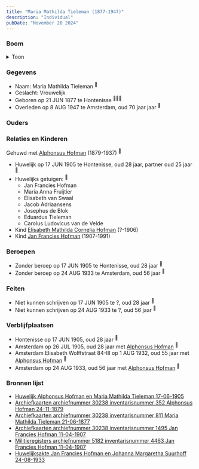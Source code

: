 ```yaml
---
title: "Maria Mathilda Tieleman (1877-1947)"
description: "Individual"
pubDate: "November 20 2024"
---
```


### Boom
<details><summary>Toon</summary>

![test](https://www.plantuml.com/plantuml/svg/ZPDTRzem58Rl_IkEoiMka1822q68DbH9DwHsQ6jtCqte93ub5ewDR2E4glxtEH1HwAQLEzldwtbVspVMeN6RMZAx4cgD1ciei5mjZTueVgkbDk0CAkj3f1oh12SeXIab7TPKhzqEQgeBClPmP1qPqcwt9dRIjPHeBRmm09XgmyayLg9SAR9sFAvHgCa48lRAs2UOxqTPnWubL_Te1C8zkaf8Zl0eI5ADwWhGmjSWw0rYEBRevDCioY8_v-NPv_5N68yAB7QBGZidQJI1NWYpfmS8Xt4CNxHof8IrT99kLnif5wZueZJQsa9xHbytXFJf3iAa7qDQDn8vrWrl2vdATQMLtLZVzFcCBWBeP54-oAV_e-h3mxUV3LK2TmPni_sOo2lProJHEL9BD1vjYNEXbZurZ0-Yas2m1yk381Z6q95YMRaTIQct7kvOcabXiI1NlRb-guqYwU_XdRmuX0jCluRh2_J0ZspUC7x-bvmPAiZzIom5_ULntBl4up24TFwz6N3gruTOOHzcQUDT4fvnjK-lsstTPErjlnsqBdTRezxjUwprh_lBVnjEwlSnm6v8SVyf_m00)
</details>

### Gegevens
- Naam: Maria Mathilda Tieleman <sup><a href="../s00426/" style="text-decoration:none" title="Huwelijk Alphonsus Hofman en Maria Mathilda Tieleman 17-06-1905">:link:</a></sup>
- Geslacht: Vrouwelijk
- Geboren op 21 JUN 1877 te Hontenisse <sup><a href="../s00426/" style="text-decoration:none" title="Huwelijk Alphonsus Hofman en Maria Mathilda Tieleman 17-06-1905">:link:</a><a href="../s00450/" style="text-decoration:none" title="Archiefkaarten archiefnummer 30238 inventarisnummer 352 Alphonsus Hofman 24-11-1879">:link:</a><a href="../s00451/" style="text-decoration:none" title="Archiefkaarten archiefnummer 30238 inventarisnummer 811 Maria Mathilda Tieleman 21-06-1877">:link:</a></sup>
- Overleden op 8 AUG 1947 te Amsterdam, oud 70 jaar jaar <sup><a href="../s00451/" style="text-decoration:none" title="Archiefkaarten archiefnummer 30238 inventarisnummer 811 Maria Mathilda Tieleman 21-06-1877">:link:</a></sup>

### Ouders

### Relaties en Kinderen

Gehuwd met [Alphonsus Hofman](../i00253/) (1879-1937) <sup><a href="../s00426/" style="text-decoration:none" title="Huwelijk Alphonsus Hofman en Maria Mathilda Tieleman 17-06-1905">:link:</a></sup>
- Huwelijk op 17 JUN 1905 te Hontenisse, oud 28 jaar, partner oud 25 jaar <sup><a href="../s00426/" style="text-decoration:none" title="Huwelijk Alphonsus Hofman en Maria Mathilda Tieleman 17-06-1905">:link:</a></sup>
- Huwelijks getuigen:  <sup><a href="../s00426/" style="text-decoration:none" title="Huwelijk Alphonsus Hofman en Maria Mathilda Tieleman 17-06-1905">:link:</a></sup>
  - Jan Francies Hofman
  - Maria Anna Fruijtier
  - Elisabeth van Swaal
  - Jacob Adriaansens
  - Josephus de Blok
  - Eduardus Tieleman
  - Carolus Ludovicus van de Velde
- Kind [Elisabeth Mathilda Cornelia Hofman](../i00271/) (?-1906)
- Kind [Jan Francies Hofman](../i00272/) (1907-1991)

### Beroepen
- Zonder beroep op 17 JUN 1905 te Hontenisse, oud 28 jaar <sup><a href="../s00426/" style="text-decoration:none" title="Huwelijk Alphonsus Hofman en Maria Mathilda Tieleman 17-06-1905">:link:</a></sup>
- Zonder beroep op 24 AUG 1933 te Amsterdam, oud 56 jaar <sup><a href="../s00454/" style="text-decoration:none" title="Huwelijksakte Jan Francies Hofman en Johanna Margaretha Suurhoff 24-08-1933">:link:</a></sup>

### Feiten
- Niet kunnen schrijven op 17 JUN 1905 te ?, oud 28 jaar <sup><a href="../s00426/" style="text-decoration:none" title="Huwelijk Alphonsus Hofman en Maria Mathilda Tieleman 17-06-1905">:link:</a></sup>
- Niet kunnen schrijven op 24 AUG 1933 te ?, oud 56 jaar <sup><a href="../s00454/" style="text-decoration:none" title="Huwelijksakte Jan Francies Hofman en Johanna Margaretha Suurhoff 24-08-1933">:link:</a></sup>

### Verblijfplaatsen
- Hontenisse  op 17 JUN 1905, oud 28 jaar  <sup><a href="../s00426/" style="text-decoration:none" title="Huwelijk Alphonsus Hofman en Maria Mathilda Tieleman 17-06-1905">:link:</a></sup>
- Amsterdam  op 26 JUL 1905, oud 28 jaar met [Alphonsus Hofman](../i00253/) <sup><a href="../s00451/" style="text-decoration:none" title="Archiefkaarten archiefnummer 30238 inventarisnummer 811 Maria Mathilda Tieleman 21-06-1877">:link:</a></sup>
- Amsterdam Elisabeth Wolffstraat 84-III op 1 AUG 1932, oud 55 jaar met [Alphonsus Hofman](../i00253/) <sup><a href="../s00451/" style="text-decoration:none" title="Archiefkaarten archiefnummer 30238 inventarisnummer 811 Maria Mathilda Tieleman 21-06-1877">:link:</a></sup>
- Amsterdam  op 24 AUG 1933, oud 56 jaar met [Alphonsus Hofman](../i00253/) <sup><a href="../s00454/" style="text-decoration:none" title="Huwelijksakte Jan Francies Hofman en Johanna Margaretha Suurhoff 24-08-1933">:link:</a></sup>

### Bronnen lijst
- [Huwelijk Alphonsus Hofman en Maria Mathilda Tieleman 17-06-1905](../s00426/)
- [Archiefkaarten archiefnummer 30238 inventarisnummer 352 Alphonsus Hofman 24-11-1879](../s00450/)
- [Archiefkaarten archiefnummer 30238 inventarisnummer 811 Maria Mathilda Tieleman 21-06-1877](../s00451/)
- [Archiefkaarten archiefnummer 30238 inventarisnummer 1495 Jan Francies Hofman 11-04-1907](../s00452/)
- [Militieregisters archiefnummer 5182 inventarisnummer 4463 Jan Francies Hofman 11-04-1907 ](../s00453/)
- [Huwelijksakte Jan Francies Hofman en Johanna Margaretha Suurhoff 24-08-1933](../s00454/)